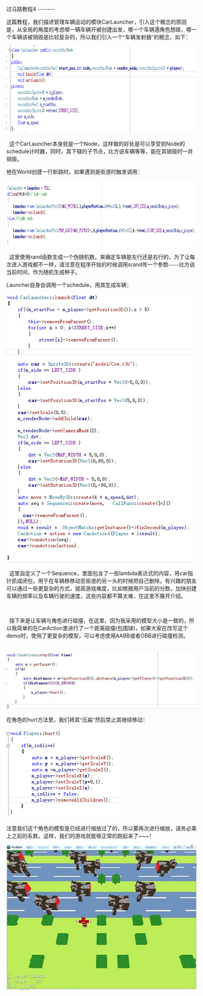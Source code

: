 <html>

<head>
<meta http-equiv=Content-Type content="text/html; charset=gb2312">
<meta name=Generator content="Microsoft Word 14 (filtered)">
<style>
</style>

</head>

<body lang=ZH-CN style='text-justify-trim:punctuation'>
过马路教程4
-------
<div class=WordSection1 style='layout-grid:15.6pt'>

<p class=MsoNormal><span style='font-family:宋体'>这篇教程，我们描述管理车辆运动的模块</span><span
lang=EN-US>CarLauncher</span><span style='font-family:宋体'>，引入这个概念的原因是，从全局的角度的考虑哪一辆车辆开被创建出发，哪一个车辆遇角色想碰，哪一个车辆该被销毁是比较复杂的，所以我们引入一个“车辆发射器”的概念，如下：</span></p>

<p class=MsoNormal><span lang=EN-US style='font-size:12.0pt;font-family:宋体'><img
width=844 height=230 id="图片 1" src="过马路教程4.files/image001.png"
alt="说明: C:\Users\ziwen.tang\AppData\Roaming\Tencent\Users\576419632\QQ\WinTemp\RichOle\]Z`5K}N[H3EK58W{F$G3P2H.png"></span></p>

<p class=MsoNormal><span lang=EN-US>&nbsp; </span><span style='font-family:
宋体'>这个</span><span lang=EN-US>CarLauncher</span><span style='font-family:宋体'>本身就是一个</span><span
lang=EN-US>Node</span><span style='font-family:宋体'>，这样做的好处是可以享受到</span><span
lang=EN-US>Node</span><span style='font-family:宋体'>的</span><span lang=EN-US>schedule</span><span
style='font-family:宋体'>计时器，同时，其下辖的子节点，比方说车辆等等，能在其销毁时一并销毁。</span></p>

<p class=MsoNormal><span style='font-family:宋体'>他在</span><span lang=EN-US>World</span><span
style='font-family:宋体'>创建一行新路时，如果遇到是街道时触发调用：</span></p>

<p class=MsoNormal align=left style='text-align:left'><span lang=EN-US
style='font-size:12.0pt;font-family:宋体'><img width=946 height=173 id="图片 2"
src="过马路教程4.files/image002.png"
alt="说明: C:\Users\ziwen.tang\AppData\Roaming\Tencent\Users\576419632\QQ\WinTemp\RichOle\_{@VJ_L}W@BCT0E~E$B}S10.png"></span></p>

<p class=MsoNormal><span lang=EN-US>&nbsp; </span><span style='font-family:
宋体'>这里使用</span><span lang=EN-US>rand</span><span style='font-family:宋体'>函数生成一个伪随机数，来确定车辆是左行还是右行的，为了让每次进入游戏都不一样，请注意在程序开始的时候调用</span><span
lang=EN-US>srand</span><span style='font-family:宋体'>传一个参数——比方说当前时间，作为随机生成种子。</span></p>

<p class=MsoNormal><span lang=EN-US>Launcher</span><span style='font-family:
宋体'>自身会调用一个</span><span lang=EN-US>schedule</span><span style='font-family:
宋体'>，用其生成车辆：</span></p>

<p class=MsoNormal align=left style='text-align:left'><span lang=EN-US
style='font-size:12.0pt;font-family:宋体'><img width=490 height=710 id="图片 3"
src="过马路教程4.files/image003.jpg"
alt="说明: C:\Users\ziwen.tang\AppData\Roaming\Tencent\Users\576419632\QQ\WinTemp\RichOle\{TE5I(J~WA$%@GNS[2BHC61.jpg"></span></p>

<p class=MsoNormal><span lang=EN-US>&nbsp; </span><span style='font-family:
宋体'>这里自定义了一个</span><span lang=EN-US>Sequence</span><span style='font-family:
宋体'>，里面包含了一些</span><span lang=EN-US>lambda</span><span style='font-family:宋体'>表达式的内容，将</span><span
lang=EN-US>car</span><span style='font-family:宋体'>指针抓成闭包，用于在车辆移移动至街道的另一头的时候把自己删除。有兴趣的朋友可以通过一些更复杂的方式，提高游戏难度，比如根据用户当前的分数，加快创建车辆的频率以及车辆行驶的速度，这些内容都不算太难，在这里不展开介绍。</span></p>

<p class=MsoNormal><span lang=EN-US>&nbsp;</span></p>

<p class=MsoNormal><span lang=EN-US>&nbsp; </span><span style='font-family:
宋体'>接下来是让车辆与角色进行碰撞，在这里，因为我采用的模型大小是一致的，所以我简单的在</span><span lang=EN-US>CarAction</span><span
style='font-family:宋体'>里进行了一个距离碰撞</span><span lang=EN-US>(</span><span
style='font-family:宋体'>包围球</span><span lang=EN-US>)</span><span
style='font-family:宋体'>，如果大家在改写这个</span><span lang=EN-US>demo</span><span
style='font-family:宋体'>时，使用了更复杂的模型，可以考虑使用</span><span lang=EN-US>AABB</span><span
style='font-family:宋体'>或者</span><span lang=EN-US>OBB</span><span
style='font-family:宋体'>进行碰撞检测。</span></p>

<p class=MsoNormal><span lang=EN-US>&nbsp;&nbsp;&nbsp;&nbsp;&nbsp;&nbsp;&nbsp;&nbsp; </span><span
lang=EN-US style='font-size:12.0pt;font-family:宋体'><img width=515 height=153
id="图片 4" src="过马路教程4.files/image004.jpg"
alt="说明: C:\Users\ziwen.tang\AppData\Roaming\Tencent\Users\576419632\QQ\WinTemp\RichOle\IGX5GBQO7T4EKB4FKVVDN]5.jpg"></span></p>

<p class=MsoNormal><span style='font-family:宋体'>在角色的</span><span lang=EN-US>hurt</span><span
style='font-family:宋体'>方法里，我们将其“压扁”然后禁止其继续移动：</span></p>

<p class=MsoNormal align=left style='text-align:left'><span lang=EN-US
style='font-size:12.0pt;font-family:宋体'><img width=300 height=235 id="图片 5"
src="过马路教程4.files/image005.png"
alt="说明: C:\Users\ziwen.tang\AppData\Roaming\Tencent\Users\576419632\QQ\WinTemp\RichOle\76LNRIJB%E{%__{SSX{8`[1.png"></span></p>

<p class=MsoNormal><span style='font-family:宋体'>注意我们这个角色的模型是已经进行缩放过了的，所以要再次进行缩放，请务必乘上之前的系数。这样，我们的游戏就能够正常的跑起来了</span><span
lang=EN-US>~~~</span><span style='font-family:宋体'>！</span></p>

<p class=MsoNormal><span lang=EN-US><img width=553 height=384 id="图片 6"
src="过马路教程4.files/image006.jpg" alt="说明: D:\CrossyStreet\road.jpg"></span></p>

<p class=MsoNormal><span lang=EN-US>&nbsp;</span></p>

</div>

</body>

</html>
